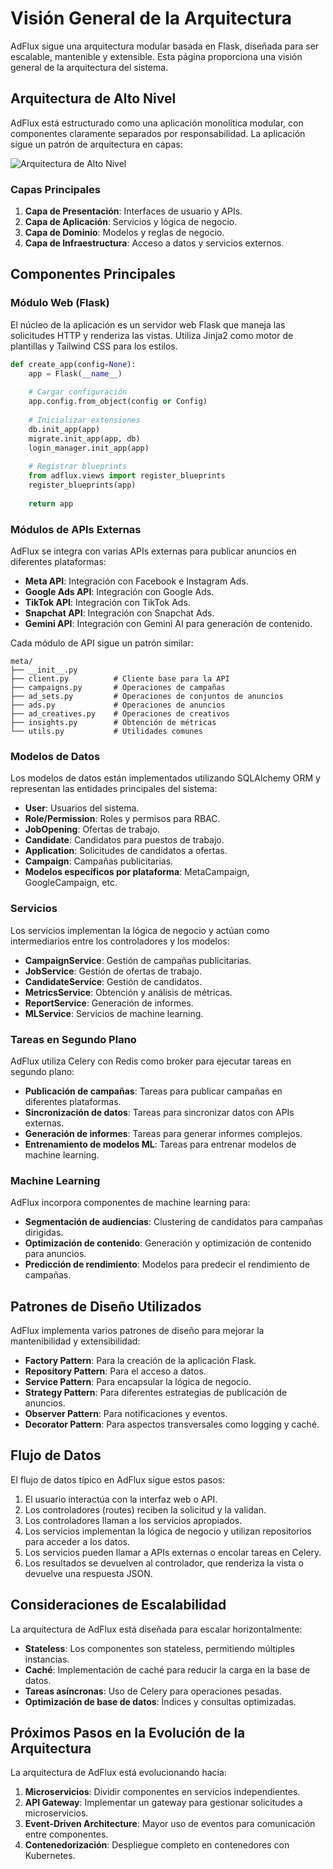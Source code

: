 # Visión General de la Arquitectura

AdFlux sigue una arquitectura modular basada en Flask, diseñada para ser escalable, mantenible y extensible. Esta página proporciona una visión general de la arquitectura del sistema.

## Arquitectura de Alto Nivel

AdFlux está estructurado como una aplicación monolítica modular, con componentes claramente separados por responsabilidad. La aplicación sigue un patrón de arquitectura en capas:

![Arquitectura de Alto Nivel](./diagramas/arquitectura-alto-nivel.png)

### Capas Principales

1. **Capa de Presentación**: Interfaces de usuario y APIs.
2. **Capa de Aplicación**: Servicios y lógica de negocio.
3. **Capa de Dominio**: Modelos y reglas de negocio.
4. **Capa de Infraestructura**: Acceso a datos y servicios externos.

## Componentes Principales

### Módulo Web (Flask)

El núcleo de la aplicación es un servidor web Flask que maneja las solicitudes HTTP y renderiza las vistas. Utiliza Jinja2 como motor de plantillas y Tailwind CSS para los estilos.

```python
def create_app(config=None):
    app = Flask(__name__)
    
    # Cargar configuración
    app.config.from_object(config or Config)
    
    # Inicializar extensiones
    db.init_app(app)
    migrate.init_app(app, db)
    login_manager.init_app(app)
    
    # Registrar blueprints
    from adflux.views import register_blueprints
    register_blueprints(app)
    
    return app
```

### Módulos de APIs Externas

AdFlux se integra con varias APIs externas para publicar anuncios en diferentes plataformas:

- **Meta API**: Integración con Facebook e Instagram Ads.
- **Google Ads API**: Integración con Google Ads.
- **TikTok API**: Integración con TikTok Ads.
- **Snapchat API**: Integración con Snapchat Ads.
- **Gemini API**: Integración con Gemini AI para generación de contenido.

Cada módulo de API sigue un patrón similar:

```
meta/
├── __init__.py
├── client.py          # Cliente base para la API
├── campaigns.py       # Operaciones de campañas
├── ad_sets.py         # Operaciones de conjuntos de anuncios
├── ads.py             # Operaciones de anuncios
├── ad_creatives.py    # Operaciones de creativos
├── insights.py        # Obtención de métricas
└── utils.py           # Utilidades comunes
```

### Modelos de Datos

Los modelos de datos están implementados utilizando SQLAlchemy ORM y representan las entidades principales del sistema:

- **User**: Usuarios del sistema.
- **Role/Permission**: Roles y permisos para RBAC.
- **JobOpening**: Ofertas de trabajo.
- **Candidate**: Candidatos para puestos de trabajo.
- **Application**: Solicitudes de candidatos a ofertas.
- **Campaign**: Campañas publicitarias.
- **Modelos específicos por plataforma**: MetaCampaign, GoogleCampaign, etc.

### Servicios

Los servicios implementan la lógica de negocio y actúan como intermediarios entre los controladores y los modelos:

- **CampaignService**: Gestión de campañas publicitarias.
- **JobService**: Gestión de ofertas de trabajo.
- **CandidateService**: Gestión de candidatos.
- **MetricsService**: Obtención y análisis de métricas.
- **ReportService**: Generación de informes.
- **MLService**: Servicios de machine learning.

### Tareas en Segundo Plano

AdFlux utiliza Celery con Redis como broker para ejecutar tareas en segundo plano:

- **Publicación de campañas**: Tareas para publicar campañas en diferentes plataformas.
- **Sincronización de datos**: Tareas para sincronizar datos con APIs externas.
- **Generación de informes**: Tareas para generar informes complejos.
- **Entrenamiento de modelos ML**: Tareas para entrenar modelos de machine learning.

### Machine Learning

AdFlux incorpora componentes de machine learning para:

- **Segmentación de audiencias**: Clustering de candidatos para campañas dirigidas.
- **Optimización de contenido**: Generación y optimización de contenido para anuncios.
- **Predicción de rendimiento**: Modelos para predecir el rendimiento de campañas.

## Patrones de Diseño Utilizados

AdFlux implementa varios patrones de diseño para mejorar la mantenibilidad y extensibilidad:

- **Factory Pattern**: Para la creación de la aplicación Flask.
- **Repository Pattern**: Para el acceso a datos.
- **Service Pattern**: Para encapsular la lógica de negocio.
- **Strategy Pattern**: Para diferentes estrategias de publicación de anuncios.
- **Observer Pattern**: Para notificaciones y eventos.
- **Decorator Pattern**: Para aspectos transversales como logging y caché.

## Flujo de Datos

El flujo de datos típico en AdFlux sigue estos pasos:

1. El usuario interactúa con la interfaz web o API.
2. Los controladores (routes) reciben la solicitud y la validan.
3. Los controladores llaman a los servicios apropiados.
4. Los servicios implementan la lógica de negocio y utilizan repositorios para acceder a los datos.
5. Los servicios pueden llamar a APIs externas o encolar tareas en Celery.
6. Los resultados se devuelven al controlador, que renderiza la vista o devuelve una respuesta JSON.

## Consideraciones de Escalabilidad

La arquitectura de AdFlux está diseñada para escalar horizontalmente:

- **Stateless**: Los componentes son stateless, permitiendo múltiples instancias.
- **Caché**: Implementación de caché para reducir la carga en la base de datos.
- **Tareas asíncronas**: Uso de Celery para operaciones pesadas.
- **Optimización de base de datos**: Índices y consultas optimizadas.

## Próximos Pasos en la Evolución de la Arquitectura

La arquitectura de AdFlux está evolucionando hacia:

1. **Microservicios**: Dividir componentes en servicios independientes.
2. **API Gateway**: Implementar un gateway para gestionar solicitudes a microservicios.
3. **Event-Driven Architecture**: Mayor uso de eventos para comunicación entre componentes.
4. **Contenedorización**: Despliegue completo en contenedores con Kubernetes.
